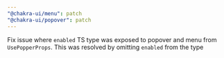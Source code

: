 ```yaml
---
"@chakra-ui/menu": patch
"@chakra-ui/popover": patch
---
```


Fix issue where `enabled` TS type was exposed to popover and menu from
`UsePopperProps`. This was resolved by omitting `enabled` from the type
